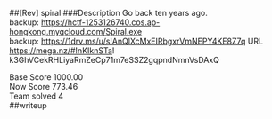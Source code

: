 ##[Rev] spiral 
###Description 
Go back ten years ago.  
backup: https://hctf-1253126740.cos.ap-hongkong.myqcloud.com/Spiral.exe  
backup: https://1drv.ms/u/s!AnQlXcMxEIRbgxrVmNEPY4KE8Z7q
URL https://mega.nz/#!nKIknSTa!     k3GhVCekRHLiyaRmZeCp71m7eSSZ2gqpndNmnVsDAxQ  

Base Score 1000.00   
Now Score 773.46   
Team solved 4  
##writeup